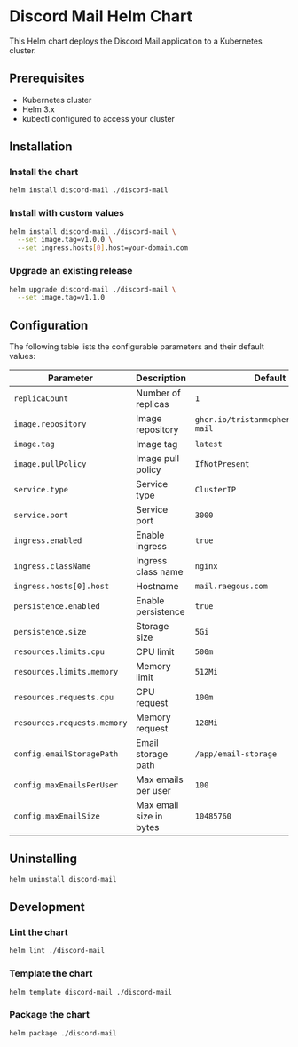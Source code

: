 # Discord Mail Helm Chart

This Helm chart deploys the Discord Mail application to a Kubernetes cluster.

## Prerequisites

- Kubernetes cluster
- Helm 3.x
- kubectl configured to access your cluster

## Installation

### Install the chart

```bash
helm install discord-mail ./discord-mail
```

### Install with custom values

```bash
helm install discord-mail ./discord-mail \
  --set image.tag=v1.0.0 \
  --set ingress.hosts[0].host=your-domain.com
```

### Upgrade an existing release

```bash
helm upgrade discord-mail ./discord-mail \
  --set image.tag=v1.1.0
```

## Configuration

The following table lists the configurable parameters and their default values:

| Parameter | Description | Default |
|-----------|-------------|---------|
| `replicaCount` | Number of replicas | `1` |
| `image.repository` | Image repository | `ghcr.io/tristanmcpherson/discord-mail` |
| `image.tag` | Image tag | `latest` |
| `image.pullPolicy` | Image pull policy | `IfNotPresent` |
| `service.type` | Service type | `ClusterIP` |
| `service.port` | Service port | `3000` |
| `ingress.enabled` | Enable ingress | `true` |
| `ingress.className` | Ingress class name | `nginx` |
| `ingress.hosts[0].host` | Hostname | `mail.raegous.com` |
| `persistence.enabled` | Enable persistence | `true` |
| `persistence.size` | Storage size | `5Gi` |
| `resources.limits.cpu` | CPU limit | `500m` |
| `resources.limits.memory` | Memory limit | `512Mi` |
| `resources.requests.cpu` | CPU request | `100m` |
| `resources.requests.memory` | Memory request | `128Mi` |
| `config.emailStoragePath` | Email storage path | `/app/email-storage` |
| `config.maxEmailsPerUser` | Max emails per user | `100` |
| `config.maxEmailSize` | Max email size in bytes | `10485760` |

## Uninstalling

```bash
helm uninstall discord-mail
```

## Development

### Lint the chart

```bash
helm lint ./discord-mail
```

### Template the chart

```bash
helm template discord-mail ./discord-mail
```

### Package the chart

```bash
helm package ./discord-mail
``` 
